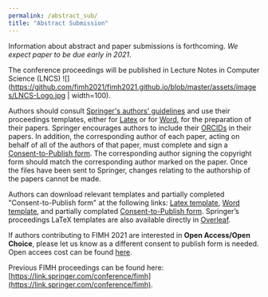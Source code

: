```yaml
---
permalink: /abstract_sub/
title: "Abstract Submission"
---
```


Information about abstract and paper submissions is forthcoming. _We expect paper to be due early in 2021_.

The conference proceedings will be published in Lecture Notes in Computer Science (LNCS) ![](https://github.com/fimh2021/fimh2021.github.io/blob/master/assets/images/LNCS-Logo.jpg | width=100).

Authors should consult [Springer's authors' guidelines](https://nam02.safelinks.protection.outlook.com/?url=ftp%3A%2F%2Fftp.springernature.com%2Fcs-proceeding%2Fsvproc%2Fguidelines%2FSpringer_Guidelines_for_Authors_of_Proceedings.pdf&data=02%7C01%7Cluigi.perotti%40ucf.edu%7C65166400d3ed45a267ba08d8174ba597%7Cbb932f15ef3842ba91fcf3c59d5dd1f1%7C0%7C1%7C637284961290990253&sdata=tYY3BtXh5x1iJXmY2oyp9IbWI%2FujqvYWqFKJftnwSV0%3D&reserved=0) and use their proceedings templates, either for [Latex](https://nam02.safelinks.protection.outlook.com/?url=ftp%3A%2F%2Fftp.springernature.com%2Fcs-proceeding%2Fllncs%2Fllncs2e.zip&data=02%7C01%7Cluigi.perotti%40ucf.edu%7C65166400d3ed45a267ba08d8174ba597%7Cbb932f15ef3842ba91fcf3c59d5dd1f1%7C0%7C1%7C637284961290990253&sdata=EbgB7IMGpIRtspQt642cF3vs31eUvl6BMLrUUqv9tWs%3D&reserved=0) or for [Word](https://nam02.safelinks.protection.outlook.com/?url=ftp%3A%2F%2Fftp.springernature.com%2Fcs-proceeding%2Fllncs%2Fword%2Fsplnproc1703.zip&data=02%7C01%7Cluigi.perotti%40ucf.edu%7C65166400d3ed45a267ba08d8174ba597%7Cbb932f15ef3842ba91fcf3c59d5dd1f1%7C0%7C1%7C637284961291000247&sdata=vMKykRz85b5vr%2BZPfuf6%2FP%2BLiQNpCZAVdFpQDA9HfYY%3D&reserved=0), for the preparation of their papers. Springer encourages authors to include their [ORCIDs](https://www.springer.com/gp/authors-editors/orcid?wt_mc=Other.Other.1.AUT642.ORCID+proceedings+pilot+2017&utm_medium=other&utm_source=other&utm_content=8232017&utm_campaign=1_barz01_orcid+proceedings+pilot+2017) in their papers. In addition, the corresponding author of each paper, acting on behalf of all of the authors of that paper, must complete and sign a [Consent-to-Publish form](). The corresponding author signing the copyright form should match the corresponding author marked on the paper. Once the files have been sent to Springer, changes relating to the authorship of the papers cannot be made.

Authors can download relevant templates and partially completed "Consent-to-Publish form" at the following links: [Latex template](https://nam02.safelinks.protection.outlook.com/?url=ftp%3A%2F%2Fftp.springernature.com%2Fcs-proceeding%2Fllncs%2Fllncs2e.zip&data=02%7C01%7Cluigi.perotti%40ucf.edu%7C65166400d3ed45a267ba08d8174ba597%7Cbb932f15ef3842ba91fcf3c59d5dd1f1%7C0%7C1%7C637284961290990253&sdata=EbgB7IMGpIRtspQt642cF3vs31eUvl6BMLrUUqv9tWs%3D&reserved=0), [Word template](https://nam02.safelinks.protection.outlook.com/?url=ftp%3A%2F%2Fftp.springernature.com%2Fcs-proceeding%2Fllncs%2Fword%2Fsplnproc1703.zip&data=02%7C01%7Cluigi.perotti%40ucf.edu%7C65166400d3ed45a267ba08d8174ba597%7Cbb932f15ef3842ba91fcf3c59d5dd1f1%7C0%7C1%7C637284961291000247&sdata=vMKykRz85b5vr%2BZPfuf6%2FP%2BLiQNpCZAVdFpQDA9HfYY%3D&reserved=0), and partially complated [Consent-to-Publish form](). 
Springer’s proceedings LaTeX templates are also available directly in [Overleaf](https://www.overleaf.com/latex/templates/springer-lecture-notes-in-computer-science/kzwwpvhwnvfj#.WsdHOy5uZpg).

If authors contributing to FIMH 2021 are interested in **Open Access/Open Choice**, please let us know as a different consent to publish form is needed. Open accees cost can be found [here](https://www.springer.com/gp/computer-science/lncs/open-access-publishing-in-computer-proceedings).

 Previous FIMH proceedings can be found here: [https://link.springer.com/conference/fimh](https://link.springer.com/conference/fimh). 
